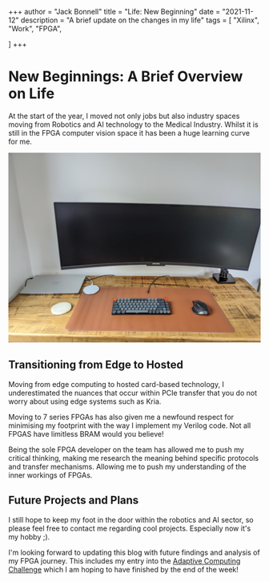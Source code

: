 +++
author = "Jack Bonnell"
title = "Life: New Beginning"
date = "2021-11-12"
description = "A brief update on the changes in my life"
tags = [
    "Xilinx",
    "Work",
    "FPGA",

]
+++

# New Beginnings: A Brief Overview on Life 

At the start of the year, I moved not only jobs but also industry spaces moving from Robotics and AI technology to the Medical Industry. Whilst it is still in the FPGA computer vision space it has been a huge learning curve for me.

![Work Station](/img/computer_setup.jpg)

## Transitioning from Edge to Hosted
Moving from edge computing to hosted card-based technology, I underestimated the nuances that occur within PCIe transfer that you do not worry about using edge systems such as Kria.

Moving to 7 series FPGAs has also given me a newfound respect for minimising my footprint with the way I implement my Verilog code. Not all FPGAS have limitless BRAM would you believe!

Being the sole FPGA developer on the team has allowed me to push my critical thinking, making me research the meaning behind specific protocols and transfer mechanisms. Allowing me to push my understanding of the inner workings of FPGAs. 

## Future Projects and Plans

I still hope to keep my foot in the door within the robotics and AI sector, so please feel free to contact me regarding cool projects. Especially now it's my hobby ;).

I'm looking forward to updating this blog with future findings and analysis of my FPGA journey. This includes my entry into the [Adaptive Computing Challenge] which I am hoping to have finished by the end of the week!

[Adaptive Computing Challenge]: https://www.hackster.io/contests/xilinxadaptivecomputing2021